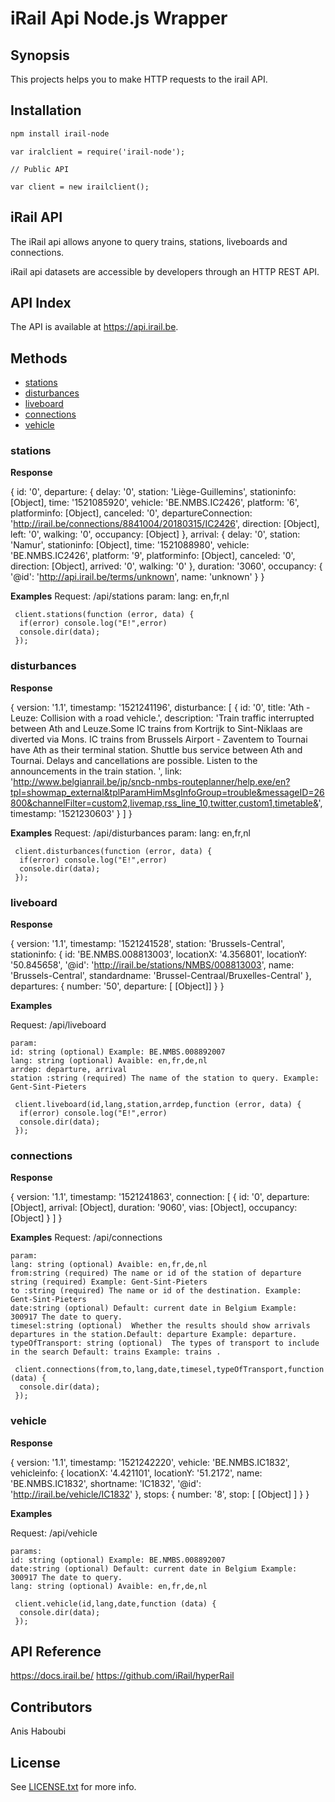 # iRail Api Node.js Wrapper

## Synopsis

This projects helps you to make HTTP requests to the irail API.


## Installation

```sh
npm install irail-node
```

```javasctipt
var iralclient = require('irail-node');
```

```javasctipt
// Public API

var client = new irailclient();

```

## iRail API

The iRail api allows anyone to query trains, stations, liveboards and connections.

iRail api datasets are accessible by developers through an HTTP REST API.


## API Index
The API is available at https://api.irail.be.


## Methods

* [stations](#stations)
* [disturbances](#disturbances)
* [liveboard](#liveboard)
* [connections](#connections)
* [vehicle](#vehicle)


### stations

**Response**

{ 
  id: '0',
      departure:
       { delay: '0',
         station: 'Liège-Guillemins',
         stationinfo: [Object],
         time: '1521085920',
         vehicle: 'BE.NMBS.IC2426',
         platform: '6',
         platforminfo: [Object],
         canceled: '0',
         departureConnection: 'http://irail.be/connections/8841004/20180315/IC2426',
         direction: [Object],
         left: '0',
         walking: '0',
         occupancy: [Object] },
      arrival:
       { delay: '0',
         station: 'Namur',
         stationinfo: [Object],
         time: '1521088980',
         vehicle: 'BE.NMBS.IC2426',
         platform: '9',
         platforminfo: [Object],
         canceled: '0',
         direction: [Object],
         arrived: '0',
         walking: '0' },
      duration: '3060',
      occupancy: { '@id': 'http://api.irail.be/terms/unknown', name: 'unknown' } 
}

**Examples**
Request:
    /api/stations
    param: 
    lang: en,fr,nl

```javasctipt
 client.stations(function (error, data) {
  if(error) console.log("E!",error)
  console.dir(data);
 });

```


### disturbances

**Response**

{ 
    version: '1.1',
    timestamp: '1521241196',
    disturbance:
     [ { id: '0',
         title: 'Ath - Leuze: Collision with a road vehicle.',
         description: 'Train traffic interrupted between Ath and Leuze.Some IC trains from Kortrijk  to Sint-Niklaas  are diverted via Mons. IC trains from Brussels Airport - Zaventem  to Tournai  have Ath as their terminal station. Shuttle bus service between Ath and Tournai. Delays and cancellations are possible. Listen to the announcements in the train station. ',
         link: 'http://www.belgianrail.be/jp/sncb-nmbs-routeplanner/help.exe/en?tpl=showmap_external&tplParamHimMsgInfoGroup=trouble&messageID=26800&channelFilter=custom2,livemap,rss_line_10,twitter,custom1,timetable&',
         timestamp: '1521230603' }
       ] 
}
 
**Examples**
Request:
    /api/disturbances
    param: 
    lang: en,fr,nl
    
```javasctipt
 client.disturbances(function (error, data) {
  if(error) console.log("E!",error)
  console.dir(data);
 });

```


### liveboard

**Response**

{ 
    version: '1.1',
    timestamp: '1521241528',
    station: 'Brussels-Central',
    stationinfo:
     { id: 'BE.NMBS.008813003',
       locationX: '4.356801',
       locationY: '50.845658',
       '@id': 'http://irail.be/stations/NMBS/008813003',
       name: 'Brussels-Central',
       standardname: 'Brussel-Centraal/Bruxelles-Central' },
    departures:
     { number: '50',
       departure:
        [ [Object]]
      }
}

**Examples**

Request:
    /api/liveboard
    
    param: 
    id: string (optional) Example: BE.NMBS.008892007     
    lang: string (optional) Avaible: en,fr,de,nl
    arrdep: departure, arrival 
    station :string (required) The name of the station to query. Example: Gent-Sint-Pieters 
    
```javasctipt
 client.liveboard(id,lang,station,arrdep,function (error, data) {
  if(error) console.log("E!",error)
  console.dir(data);
 });

```


### connections

**Response**

{ 
    version: '1.1',
    timestamp: '1521241863',
    connection:
     [ { id: '0',
         departure: [Object],
         arrival: [Object],
         duration: '9060',
         vias: [Object],
         occupancy: [Object] 
       }
      ] 
}

**Examples**
Request:
    /api/connections

    param:  
    lang: string (optional) Avaible: en,fr,de,nl
    from:string (required) The name or id of the station of departure string (required) Example: Gent-Sint-Pieters
    to :string (required) The name or id of the destination. Example: Gent-Sint-Pieters   
    date:string (optional) Default: current date in Belgium Example: 300917 The date to query.
    timesel:string (optional)  Whether the results should show arrivals departures in the station.Default: departure Example: departure.
    typeOfTransport: string (optional)  The types of transport to include in the search Default: trains Example: trains .

   

    
```javasctipt
 client.connections(from,to,lang,date,timesel,typeOfTransport,function (data) {
  console.dir(data);
 });

```



### vehicle

**Response**

{ 
  version: '1.1',
    timestamp: '1521242220',
    vehicle: 'BE.NMBS.IC1832',
    vehicleinfo:
     { locationX: '4.421101',
       locationY: '51.2172',
       name: 'BE.NMBS.IC1832',
       shortname: 'IC1832',
       '@id': 'http://irail.be/vehicle/IC1832' },
    stops:
     { number: '8',
       stop:
        [ [Object]
        ] 
      } 
}

**Examples**

Request:
    /api/vehicle
    
    params: 
    id: string (optional) Example: BE.NMBS.008892007  
    date:string (optional) Default: current date in Belgium Example: 300917 The date to query.
    lang: string (optional) Avaible: en,fr,de,nl     
    
```javasctipt
 client.vehicle(id,lang,date,function (data) {
  console.dir(data);
 });

```


## API Reference

https://docs.irail.be/
https://github.com/iRail/hyperRail


## Contributors

Anis Haboubi

## License

See [LICENSE.txt](LICENSE.txt) for more info.